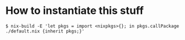 # How to instantiate this stuff

```console
$ nix-build -E 'let pkgs = import <nixpkgs>{}; in pkgs.callPackage ./default.nix {inherit pkgs;}'
```

